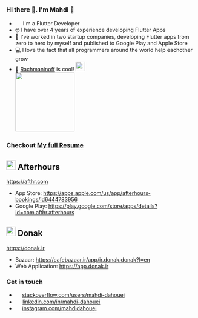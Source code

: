 ### Hi there 👋. I'm Mahdi 🙂

  - <img src="https://github.com/mahdidahouei/mahdidahouei/assets/58371632/69870ff3-aee2-4f00-9422-d4bb4da5cf76" width="16px"> I'm a Flutter Developer
  - 🤓 I have over 4 years of experience developing Flutter Apps
  - 🏢 I've worked in two startup companies, developing Flutter apps from zero to hero by myself and published to Google Play and Apple Store
  - 💻 I love the fact that all programmers around the world help eachother grow
  - 🎹 <a href="https://www.youtube.com/watch?v=EVofR60I0vY">Rachmaninoff</a> is cool! <img src="https://i.giphy.com/media/cmDwvUINhCn3G/giphy.webp" width="25px">  
    <img src="https://i.giphy.com/media/8re0wDQJs3Hkx22S1q/giphy.webp" width="156px">

### Checkout [My full Resume](https://github.com/mahdidahouei/mahdidahouei/files/12735093/cv-mahdi.dahouei.pdf)   

  ## <img width="25px" src="https://github.com/mahdidahouei/mahdidahouei/assets/58371632/22fa7bf6-f853-4d3a-bf29-1e791287fb9e">  Afterhours
  https://afthr.com
  - App Store: https://apps.apple.com/us/app/afterhours-bookings/id6444783956
  - Google Play: https://play.google.com/store/apps/details?id=com.afthr.afterhours
    
  ## <img width="25px" src="https://github.com/mahdidahouei/mahdidahouei/assets/58371632/67b73bf6-5173-4a5c-bb50-fc04093e3270">  Donak
  https://donak.ir
  - Bazaar: https://cafebazaar.ir/app/ir.donak.donak?l=en
  - Web Application: https://app.donak.ir

  
### Get in touch
  - <img width="14px" src="https://github.com/mahdidahouei/mahdidahouei/assets/58371632/8c19415b-0a66-402a-876d-8365c2f56df7"> <a href="https://stackoverflow.com/users/11989412/mahdi-dahouei">stackoverflow.com/users/mahdi-dahouei</a>
  - <img width="15px" src="https://github.com/mahdidahouei/mahdidahouei/assets/58371632/8a9e0236-db8f-4b7b-a543-5659123b21a1"> <a href="https://www.linkedin.com/in/mahdi-dahouei-6a5002121/">linkedin.com/in/mahdi-dahouei</a>
  - <a href="https://www.instagram.com/mahdidahouei/"><img width="14px" src="https://github.com/mahdidahouei/mahdidahouei/assets/58371632/a908715c-6a26-4138-ac5d-5d1e88edfea5"></a> <a href="https://www.instagram.com/mahdidahouei/">instagram.com/mahdidahouei</a>


<!--
I'm a mobile application developer with 4+ years of experience in developing commercial flutter applications working with startup teams. Soley responsible for the deployment and management of three IOS and Android applications currently live on Google Play & App Store. I am also familiar with native android and IOS development.
-->
